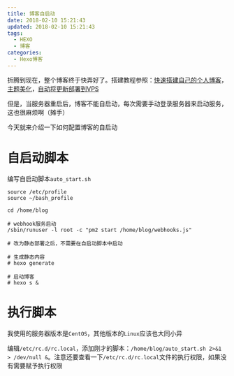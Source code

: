 ```yaml
---
title: 博客自启动
date: 2018-02-10 15:21:43
updated: 2018-02-10 15:21:43
tags:
  - HEXO
  - 博客
categories: 
  - Hexo博客
---
```

折腾到现在，整个博客终于快弄好了。搭建教程参照：[快速搭建自己的个人博客][1]，[主题美化][2]，[自动将更新部署到VPS][3]

但是，当服务器重启后，博客不能自启动，每次需要手动登录服务器来启动服务，这也很麻烦啊（摊手）

今天就来介绍一下如何配置博客的自启动

<!-- more -->

# 自启动脚本
编写自启动脚本`auto_start.sh`
```
source /etc/profile
source ~/bash_profile

cd /home/blog

# webhook服务启动
/sbin/runuser -l root -c "pm2 start /home/blog/webhooks.js"

# 改为静态部署之后，不需要在自启动脚本中启动

# 生成静态内容
# hexo generate

# 启动博客
# hexo s &
```

# 执行脚本
我使用的服务器版本是`CentOS`，其他版本的`Linux`应该也大同小异

编辑`/etc/rc.d/rc.local`，添加刚才的脚本：`/home/blog/auto_start.sh 2>&1 > /dev/null &`。注意还要查看一下`/etc/rc.d/rc.local`文件的执行权限，如果没有需要赋予执行权限


[1]: https://blog.winsky.wang/Hexo%E5%8D%9A%E5%AE%A2/%E4%B8%AA%E4%BA%BA%E5%8D%9A%E5%AE%A2Hexo%E6%90%AD%E5%BB%BA/ "快速搭建自己的个人博客"
[2]: https://blog.winsky.wang/Hexo%E5%8D%9A%E5%AE%A2/Hexo%E5%8D%9A%E5%AE%A2Next%E4%B8%BB%E9%A2%98%E9%85%8D%E7%BD%AE/ "主题美化"
[3]: https://blog.winsky.wang/Hexo%E5%8D%9A%E5%AE%A2/%E8%87%AA%E5%8A%A8%E5%B0%86%E6%9B%B4%E6%96%B0%E9%83%A8%E7%BD%B2%E5%88%B0VPS/ "自动将更新部署到VPS"